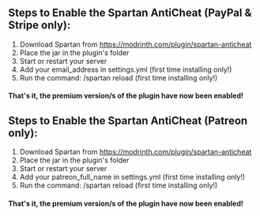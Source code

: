 ## Steps to Enable the Spartan AntiCheat (PayPal & Stripe only):
1. Download Spartan from https://modrinth.com/plugin/spartan-anticheat
2. Place the jar in the plugin's folder
3. Start or restart your server
4. Add your email_address in settings.yml (first time installing only!)
5. Run the command: /spartan reload (first time installing only!)
#### That's it, the premium version/s of the plugin have now been enabled!

## Steps to Enable the Spartan AntiCheat (Patreon only):
1. Download Spartan from https://modrinth.com/plugin/spartan-anticheat
2. Place the jar in the plugin's folder
3. Start or restart your server
4. Add your patreon_full_name in settings.yml (first time installing only!)
5. Run the command: /spartan reload (first time installing only!)
#### That's it, the premium version/s of the plugin have now been enabled!
